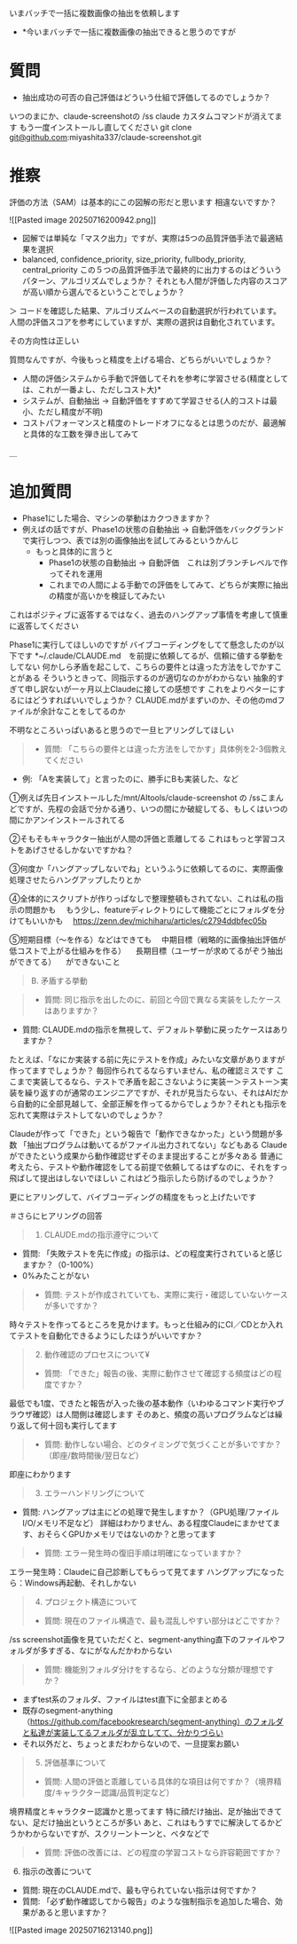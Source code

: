 
いまバッチで一括に複数画像の抽出を依頼します
* *今いまバッチで一括に複数画像の抽出できると思うのですが

# 質問
* 抽出成功の可否の自己評価はどういう仕組で評価してるのでしょうか？


いつのまにか、claude-screenshotの /ss claude カスタムコマンドが消えてます
もう一度インストールし直してください
git clone git@github.com:miyashita337/claude-screenshot.git


# 推察

評価の方法（SAM）は基本的にこの図解の形だと思います
相違ないですか？

![[Pasted image 20250716200942.png]]




  - 図解では単純な「マスク出力」ですが、実際は5つの品質評価手法で最適結果を選択
  - balanced, confidence_priority, size_priority, fullbody_priority, central_priority
この５つの品質評価手法で最終的に出力するのはどういうパターン、アルゴリズムでしょうか？
それとも人間が評価した内容のスコアが高い順から選んでるということでしょうか？

＞  コードを確認した結果、アルゴリズムベースの自動選択が行われています。人間の評価スコアを参考にしていますが、実際の選択は自動化されています。

その方向性は正しい

質問なんですが、今後もっと精度を上げる場合、どちらがいいでしょうか？
* 人間の評価システムから手動で評価してそれを参考に学習させる(精度としては、これが一番よし、ただしコスト大)*
* システムが、自動抽出 -> 自動評価をすすめて学習させる(人的コストは最小、ただし精度が不明) 
* コストパフォーマンスと精度のトレードオフになるとは思うのだが、最適解と具体的な工数を弾き出してみて


＿
# 追加質問
* Phase1にした場合、マシンの挙動はカクつきますか？
* 例えばの話ですが、Phase1の状態の自動抽出 -> 自動評価をバックグランドで実行しつつ、表では別の画像抽出を試してみるというかんじ
	* もっと具体的に言うと
		* Phase1の状態の自動抽出 -> 自動評価　これは別ブランチレベルで作ってそれを運用
		* これまでの人間による手動での評価をしてみて、どちらが実際に抽出の精度が高いかを検証してみたい

これはポジティブに返答するではなく、過去のハングアップ事情を考慮して慎重に返答してください


Phase1に実行してほしいのですが
バイブコーディングをしてて懸念したのが以下です
*~/.claude/CLAUDE.md　を前提に依頼してるが、信頼に値する挙動をしてない
何かしら矛盾を起こして、こちらの要件とは違った方法をしでかすことがある
そういうときって、同指示するのが適切なのかがわからない
抽象的すぎて申し訳ないが一ヶ月以上Claudeに接しての感想です
これをよりベターにするにはどうすればいいでしょうか？
CLAUDE.mdがまずいのか、その他のmdファイルが余計なことをしてるのか

不明なところいっぱいあると思うので一旦ヒアリングしてほしい


>  - 質問: 「こちらの要件とは違った方法をしでかす」具体例を2-3個教えてください
  - 例: 「Aを実装して」と言ったのに、勝手にBも実装した、など

①例えば先日インストールした/mnt/AItools/claude-screenshot の /ssこまんどですが、先程の会話で分かる通り、いつの間にか破綻してる、もしくはいつの間にかアンインストールされてる

②そもそもキャラクター抽出が人間の評価と乖離してる
これはもっと学習コストをあげさせるしかないですかね？

③何度か「ハングアップしないでね」というふうに依頼してるのに、実際画像処理させたらハングアップしたりとか

④全体的にスクリプトが作りっぱなしで整理整頓もされてない、これは私の指示の問題かも
　もう少し、featureディレクトりにして機能ごとにフォルダを分けてもいいかも
　https://zenn.dev/michiharu/articles/c2794ddbfec05b

⑤短期目標（〜を作る）などはできても
　中期目標（戦略的に画像抽出評価が低コストで上がる仕組みを作る）
　長期目標（ユーザーが求めてるがぞう抽出ができてる）
　ができないこと


>  B. 矛盾する挙動

>  - 質問: 同じ指示を出したのに、前回と今回で異なる実装をしたケースはありますか？
  - 質問: CLAUDE.mdの指示を無視して、デフォルト挙動に戻ったケースはありますか？

たとえば、「なにか実装する前に先にテストを作成」みたいな文章がありますが作ってますでしょうか？
毎回作られてるならすいません、私の確認ミスです
ここまで実装してるなら、テストで矛盾を起こさないように実装ー＞テストー＞実装を繰り返すのが通常のエンジニアですが、それが見当たらない、それはAIだから自動的に全部見越して、全部正解を作ってるからでしょうか？それとも指示を忘れて実際はテストしてないのでしょうか？

Claudeが作って「できた」という報告で「動作できなかった」という問題が多数
「抽出プログラムは動いてるがファイル出力されてない」などもある
Claudeができたという成果から動作確認せずそのまま提出することが多々ある
普通に考えたら、テストや動作確認をしてる前提で依頼してるはずなのに、それをすっ飛ばして提出はしないでほしい
これはどう指示したら防げるのでしょうか？


更にヒアリングして、バイブコーディングの精度をもっと上げたいです


＃さらにヒアリングの回答

>  1. CLAUDE.mdの指示遵守について
>
  - 質問: 「失敗テストを先に作成」の指示は、どの程度実行されていると感じますか？（0-100%）
  - 0%みたことがない
>  - 質問: テストが作成されていても、実際に実行・確認していないケースが多いですか？

時々テストを作ってるところを見かけます。もっと仕組み的にCI／CDとか入れてテストを自動化できるようにしたほうがいいですか？

>  2. 動作確認のプロセスについて¥
>  - 質問: 「できた」報告の後、実際に動作させて確認する頻度はどの程度ですか？

最低でも1度、できたと報告が入った後の基本動作（いわゆるコマンド実行やブラウザ確認）は人間側は確認します
そのあと、頻度の高いプログラムなどは繰り返して何十回も実行してます

>  - 質問: 動作しない場合、どのタイミングで気づくことが多いですか？（即座/数時間後/翌日など）

即座にわかります

>  3. エラーハンドリングについて
>
  - 質問: ハングアップは主にどの処理で発生しますか？（GPU処理/ファイルI/O/メモリ不足など）
詳細はわかりません、ある程度Claudeにまかせてます、おそらくGPUかメモリではないのか？と思ってます

  
  >- 質問: エラー発生時の復旧手順は明確になっていますか？

エラー発生時：Claudeに自己診断してもらって見てます
ハングアップになったら：Windows再起動、それしかない

>  4. プロジェクト構造について
 > - 質問: 現在のファイル構造で、最も混乱しやすい部分はどこですか？

 /ss screenshot画像を見ていただくと、segment-anything直下のファイルやフォルダが多すぎる、なにがなんだかわからない
 

  >- 質問: 機能別フォルダ分けをするなら、どのような分類が理想ですか？

* まずtest系のフォルダ、ファイルはtest直下に全部まとめる
* 既存のsegment-anything（https://github.com/facebookresearch/segment-anything）のフォルダと私達が実装してるフォルダが乱立してて、分かりづらい
* それ以外だと、ちょっとまだわからないので、一旦提案お願い


>  5. 評価基準について
>  - 質問: 人間の評価と乖離している具体的な項目は何ですか？（境界精度/キャラクター認識/品質判定など）

境界精度とキャラクター認識かと思ってます
特に顔だけ抽出、足が抽出できてない、足だけ抽出というところが多い
あと、これはもうすでに解決してるかどうかわからないですが、スクリーントーンと、ベタなどで

>  - 質問: 評価の改善には、どの程度の学習コストなら許容範囲ですか？



  6. 指示の改善について

  - 質問: 現在のCLAUDE.mdで、最も守られていない指示は何ですか？
  - 質問: 「必ず動作確認してから報告」のような強制指示を追加した場合、効果があると思いますか？





![[Pasted image 20250716213140.png]]